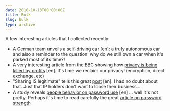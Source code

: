 ```yaml
---
date: 2010-10-13T00:00:00Z
title: Bulk
slug: bulk
type: archive
---
```


A few interesting articles that I collected recently:

* A German team unveils a [self-driving car](http://www.physorg.com/news/2010-10-self-driving-car-unveiled-germany.html "Self-driving made in germany") \[en\]: a truly autonomous car and also a reminder to the question: why do we still own a car when it's parked most of its time?!
* A very interesting article from the BBC showing how [privacy is being killed by profits](http://www.bbc.co.uk/news/technology-11524041 "Profits killing our privacy") \[en\]. It's time we reclaim our privacy! (encryption, direct exchange, etc)
* "Sharing IS legitimate" tells this great [post](http://paigrain.debatpublic.net/?p=1766 "Sharing IS legitimate.") \[en\]. I had no doubt about that. Just that IP holders don't want to loose their business...
* A study reveals [people behavior on password use](http://www.securityweek.com/survey-reveals-how-stupid-people-are-their-passwords "People behavior on password use.") \[en\] ... well it's not pretty. Perhaps it's time to read carefully the great [article on password strength](http://en.wikipedia.org/wiki/Password_strength "Password Strength")
